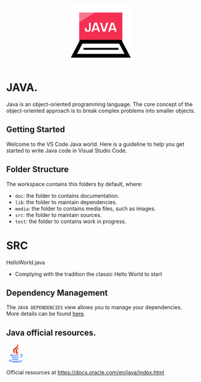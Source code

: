 <div align="center">
  <img src="./media/java_logo.svg" width="160px" height="auto">
</div>

# JAVA.
Java is an object-oriented programming language. The core concept of the object-oriented approach is to break complex problems into smaller objects.

## Getting Started

Welcome to the VS Code Java world. Here is a guideline to help you get started to write Java code in Visual Studio Code.

## Folder Structure

The workspace contains this folders by default, where:

- `doc`: the folder to contains documentation.
- `lib`: the folder to maintain dependencies.
- `media`: the folder to contains media files, such as images.
- `src`: the folder to maintain sources.
- `test`: the folder to contains work in progress.


# SRC

HelloWorld.java
- Complying with the tradition the classic Hello World to start

## Dependency Management

The `JAVA DEPENDENCIES` view allows you to manage your dependencies. More details can be found [here](https://github.com/microsoft/vscode-java-pack/blob/master/release-notes/v0.9.0.md#work-with-jar-files-directly).

## Java official resources.

<div align="left">
  <img src="./media/java_logo3.svg" width="50px" height="auto">
</div>

Official resources at https://docs.oracle.com/en/java/index.html